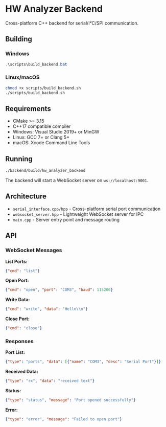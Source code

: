 # HW Analyzer Backend

Cross-platform C++ backend for serial/I²C/SPI communication.

## Building

### Windows
```powershell
.\scripts\build_backend.bat
```

### Linux/macOS
```bash
chmod +x scripts/build_backend.sh
./scripts/build_backend.sh
```

## Requirements

- CMake >= 3.15
- C++17 compatible compiler
- Windows: Visual Studio 2019+ or MinGW
- Linux: GCC 7+ or Clang 5+
- macOS: Xcode Command Line Tools

## Running

```bash
./backend/build/hw_analyzer_backend
```

The backend will start a WebSocket server on `ws://localhost:9001`.

## Architecture

- `serial_interface.cpp/hpp` - Cross-platform serial port communication
- `websocket_server.hpp` - Lightweight WebSocket server for IPC
- `main.cpp` - Server entry point and message routing

## API

### WebSocket Messages

**List Ports:**
```json
{"cmd": "list"}
```

**Open Port:**
```json
{"cmd": "open", "port": "COM3", "baud": 115200}
```

**Write Data:**
```json
{"cmd": "write", "data": "Hello\\n"}
```

**Close Port:**
```json
{"cmd": "close"}
```

### Responses

**Port List:**
```json
{"type": "ports", "data": [{"name": "COM3", "desc": "Serial Port"}]}
```

**Received Data:**
```json
{"type": "rx", "data": "received text"}
```

**Status:**
```json
{"type": "status", "message": "Port opened successfully"}
```

**Error:**
```json
{"type": "error", "message": "Failed to open port"}
```
